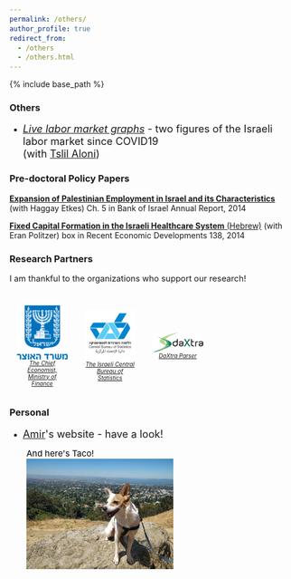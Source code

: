 ```yaml
---
permalink: /others/
author_profile: true
redirect_from:
  - /others
  - /others.html
---
```

<style>
img {
  margin-left: 30px;
    }
figcaption {
  font-size: 15px;
  color: black;
  text-align: left;
  height: auto;
  margin-left: 30px;
  word-wrap: break-word;
  font-family: -apple-system,".SFNSText-Regular","San Francisco","Roboto","Segoe UI","Helvetica Neue","Lucida Grande",Arial,sans-serif;
}
figure {
  display: inline-block;
  width: 90px;
  text-align: center;
  font-style: italic;
  font-size: x-small;
  /*border: thin silver solid;*/
  padding: 0.2em;
  margin: 1.1em;
  /*float: left;*/
  align-content: center;
  vertical-align: middle;
}

/*figcaption {*/
/*  text-align: center;*/
/*  font-size: 10px;*/
/*}*/

</style>

{% include base_path %}
### Others
- <span style="font-size:1.3em"> [*Live labor market graphs*](https://sites.google.com/view/tslil-aloni/labormarketcovid19?authuser=0)  - two figures of the Israeli labor market since COVID19  
(with [Tslil Aloni](https://sites.google.com/view/tslil-aloni/home?authuser=0)) </span>
 
### Pre-doctoral Policy Papers

[**Expansion of Palestinian Employment in Israel and its Characteristics**](https://www.boi.org.il/en/NewsAndPublications/PressReleases/Pages/030315-PalestinianEmployment.aspx) (with Haggay Etkes)  Ch. 5  in Bank of Israel Annual Report, 2014

[**Fixed Capital Formation in the Israeli Healthcare System** (Hebrew)](https://www.boi.org.il/he/NewsAndPublications/PressReleases/Pages/19-11-2014-Seker138-Health.aspx) (with Eran Politzer) box in Recent Economic Developments 138, 2014

### Research Partners
<span style="font-size:1.05em"> I am thankful to the organizations who support our research! </span> 

<div style="alignment: top">
<figure>
  <a href="https://www.gov.il/en/departments/units/department_chief_economist/govil-landing-page">
  <p>
  <img src="/images/Ministry_of_Finance.svg.png" alt="Chief_Economist" style="float: right" >
  </p>The Chief Economist, Ministry of Finance
  </a>
</figure>

<figure>
    <a href="https://www.cbs.gov.il/en/Pages/default.aspx"> 
      <p>
      <img src="/images/Lamas.jpeg" alt="CBS" style="float: right" >
      </p>The Israeli Central Bureau of Statistics
    </a>
</figure>

<figure>
    <a href="https://www.daxtra.com/"> 
      <p>
      <img src="/images/daxtra.png" alt="daxtra" style="float: right" >
      </p>DaXtra Parser
    </a>
</figure>
</div> 

### Personal
- <span style="font-size:1.3em">  [Amir](https://www.amirbar.net)'s website - have a look! </span>

<figcaption>And here's Taco!</figcaption>
<img src="/images/Taco_berkeley.jpeg" alt="Taco!" width="260" >

